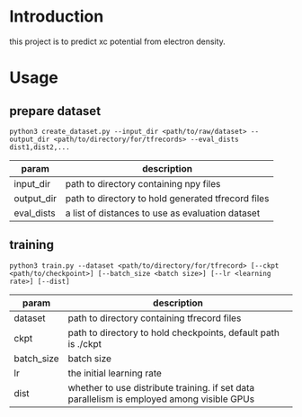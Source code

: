 # Introduction

this project is to predict xc potential from electron density.

# Usage

## prepare dataset

```shell
python3 create_dataset.py --input_dir <path/to/raw/dataset> --output_dir <path/to/directory/for/tfrecords> --eval_dists dist1,dist2,...
```

|param | description |
|------|---------|
|input_dir| path to directory containing npy files |
|output_dir| path to directory to hold generated tfrecord files |
|eval_dists| a list of distances to use as evaluation dataset | 

## training

```shell
python3 train.py --dataset <path/to/directory/for/tfrecord> [--ckpt <path/to/checkpoint>] [--batch_size <batch size>] [--lr <learning rate>] [--dist]
```

|param | description |
|------|-------------|
|dataset| path to directory containing tfrecord files|
|ckpt| path to directory to hold checkpoints, default path is ./ckpt |
|batch_size| batch size|
|lr | the initial learning rate|
|dist| whether to use distribute training. if set data parallelism is employed among visible GPUs |

